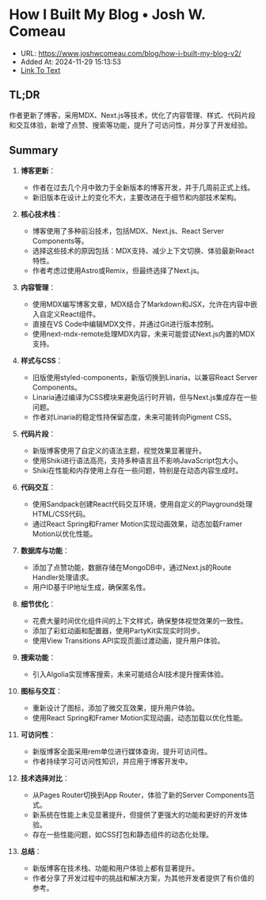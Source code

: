 # How I Built My Blog • Josh W. Comeau
- URL: https://www.joshwcomeau.com/blog/how-i-built-my-blog-v2/
- Added At: 2024-11-29 15:13:53
- [Link To Text](2024-11-29-how-i-built-my-blog-•-josh-w.-comeau_raw.md)

## TL;DR
作者更新了博客，采用MDX、Next.js等技术，优化了内容管理、样式、代码片段和交互体验，新增了点赞、搜索等功能，提升了可访问性，并分享了开发经验。

## Summary
1. **博客更新**：
   - 作者在过去几个月中致力于全新版本的博客开发，并于几周前正式上线。
   - 新旧版本在设计上的变化不大，主要改进在于细节和内部技术架构。

2. **核心技术栈**：
   - 博客使用了多种前沿技术，包括MDX、Next.js、React Server Components等。
   - 选择这些技术的原因包括：MDX支持、减少上下文切换、体验最新React特性。
   - 作者考虑过使用Astro或Remix，但最终选择了Next.js。

3. **内容管理**：
   - 使用MDX编写博客文章，MDX结合了Markdown和JSX，允许在内容中嵌入自定义React组件。
   - 直接在VS Code中编辑MDX文件，并通过Git进行版本控制。
   - 使用next-mdx-remote处理MDX内容，未来可能尝试Next.js内置的MDX支持。

4. **样式与CSS**：
   - 旧版使用styled-components，新版切换到Linaria，以兼容React Server Components。
   - Linaria通过编译为CSS模块来避免运行时开销，但与Next.js集成存在一些问题。
   - 作者对Linaria的稳定性持保留态度，未来可能转向Pigment CSS。

5. **代码片段**：
   - 新版博客使用了自定义的语法主题，视觉效果显著提升。
   - 使用Shiki进行语法高亮，支持多种语言且不影响JavaScript包大小。
   - Shiki在性能和内存使用上存在一些问题，特别是在动态内容生成时。

6. **代码交互**：
   - 使用Sandpack创建React代码交互环境，使用自定义的Playground处理HTML/CSS代码。
   - 通过React Spring和Framer Motion实现动画效果，动态加载Framer Motion以优化性能。

7. **数据库与功能**：
   - 添加了点赞功能，数据存储在MongoDB中，通过Next.js的Route Handler处理请求。
   - 用户ID基于IP地址生成，确保匿名性。

8. **细节优化**：
   - 花费大量时间优化组件间的上下文样式，确保整体视觉效果的一致性。
   - 添加了彩虹动画和配置器，使用PartyKit实现实时同步。
   - 使用View Transitions API实现页面过渡动画，提升用户体验。

9. **搜索功能**：
   - 引入Algolia实现博客搜索，未来可能结合AI技术提升搜索体验。

10. **图标与交互**：
    - 重新设计了图标，添加了微交互效果，提升用户体验。
    - 使用React Spring和Framer Motion实现动画，动态加载以优化性能。

11. **可访问性**：
    - 新版博客全面采用rem单位进行媒体查询，提升可访问性。
    - 作者持续学习可访问性知识，并应用于博客开发中。

12. **技术选择对比**：
    - 从Pages Router切换到App Router，体验了新的Server Components范式。
    - 新系统在性能上未见显著提升，但提供了更强大的功能和更好的开发体验。
    - 存在一些性能问题，如CSS打包和静态组件的动态化处理。

13. **总结**：
    - 新版博客在技术栈、功能和用户体验上都有显著提升。
    - 作者分享了开发过程中的挑战和解决方案，为其他开发者提供了有价值的参考。
